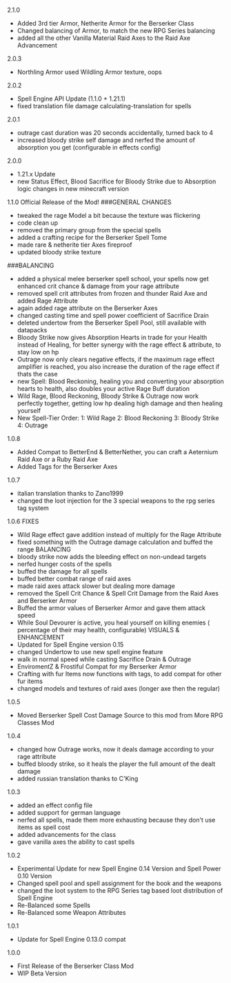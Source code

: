 2.1.0
- Added 3rd tier Armor, Netherite Armor for the Berserker Class
- Changed balancing of Armor, to match the new RPG Series balancing
- added all the other Vanilla Material Raid Axes to the Raid Axe Advancement

2.0.3
- Northling Armor used Wildling Armor texture, oops

2.0.2
- Spell Engine API Update (1.1.0 + 1.21.1)
- fixed translation file damage calculating-translation for spells

2.0.1
- outrage cast duration was 20 seconds accidentally, turned back to 4
- increased bloody strike self damage and nerfed the amount of absorption you get (configurable in effects config)

2.0.0
- 1.21.x Update
- new Status Effect, Blood Sacrifice for Bloody Strike due to Absorption logic changes in new minecraft version

1.1.0
Official Release of the Mod!
###GENERAL CHANGES
- tweaked the rage Model a bit because the texture was flickering
- code clean up
- removed the primary group from the special spells
- added a crafting recipe for the Berserker Spell Tome
- made rare & netherite tier Axes fireproof
- updated bloody strike texture

###BALANCING
- added a physical melee berserker spell school, your spells now get enhanced crit chance & damage from your rage attribute
- removed spell crit attributes from frozen and thunder Raid Axe and added Rage Attribute
- again added rage attribute on the Berserker Axes
- changed casting time and spell power coefficient of Sacrifice Drain
- deleted undertow from the Berserker Spell Pool, still available with datapacks
- Bloody Strike now gives Absorption Hearts in trade for your Health instead of Healing, for better synergy with the rage effect & attribute, to stay low on hp
- Outrage now only clears negative effects, if the maximum rage effect amplifier is reached, you also increase the duration of the rage effect if thats the case
- new Spell: Blood Reckoning, healing you and converting your absorption hearts to health, also doubles your active Rage Buff duration
- Wild Rage, Blood Reckoning, Bloody Strike & Outrage now work perfectly together, getting low hp dealing high damage and then healing yourself
- New Spell-Tier Order: 1: Wild Rage 2: Blood Reckoning 3: Bloody Strike 4: Outrage


1.0.8
- Added Compat to BetterEnd & BetterNether, you can craft a Aeternium Raid Axe or a Ruby Raid Axe
- Added Tags for the Berserker Axes

1.0.7
- italian translation thanks to Zano1999
- changed the loot injection for the 3 special weapons to the rpg series tag system

1.0.6
FIXES
- Wild Rage effect gave addition instead of multiply for the Rage Attribute
- fixed something with the Outrage damage calculation and buffed the range
BALANCING
- bloody strike now adds the bleeding effect on non-undead targets
- nerfed hunger costs of the spells
- buffed the damage for all spells
- buffed better combat range of raid axes
- made raid axes attack slower but dealing more damage
- removed the Spell Crit Chance & Spell Crit Damage from the Raid Axes and Berserker Armor
- Buffed the armor values of Berserker Armor and gave them attack speed
- While Soul Devourer is active, you heal yourself on killing enemies ( percentage of their may health, configurable)
VISUALS & ENHANCEMENT
- Updated for Spell Engine version 0.15
- changed Undertow to use new spell engine feature
- walk in normal speed while casting Sacrifice Drain & Outrage
- EnviromentZ & Frostiful Compat for my Berserker Armor
- Crafting with fur Items now functions with tags, to add compat for other fur items
- changed models and textures of raid axes (longer axe then the regular)

1.0.5
- Moved Berserker Spell Cost Damage Source to this mod from More RPG Classes Mod

1.0.4
- changed how Outrage works, now it deals damage according to your rage attribute
- buffed bloody strike, so it heals the player the full amount of the dealt damage
- added russian translation thanks to C'King

1.0.3
- added an effect config file
- added support for german language
- nerfed all spells, made them more exhausting because they don't use items as spell cost
- added advancements for the class
- gave vanilla axes the ability to cast spells

1.0.2
- Experimental Update for new Spell Engine 0.14 Version and Spell Power 0.10 Version
- Changed spell pool and spell assignment for the book and the weapons
- changed the loot system to the RPG Series tag based loot distribution of Spell Engine
- Re-Balanced some Spells
- Re-Balanced some Weapon Attributes

1.0.1
- Update for Spell Engine 0.13.0 compat

1.0.0
- First Release of the Berserker Class Mod
- WIP Beta Version